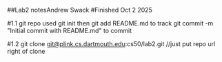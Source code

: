 ##Lab2 notesAndrew Swack
#Finished Oct 2 2025

#1.1 git repo
used git init
then git add README.md to track
git commit -m "Initial commit with README.md" to commit

#1.2
git clone git@plink.cs.dartmouth.edu:cs50/lab2.git //just put repo url right of clone




